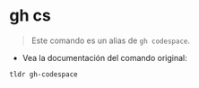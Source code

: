 # gh cs

> Este comando es un alias de `gh codespace`.

- Vea la documentación del comando original:

`tldr gh-codespace`
